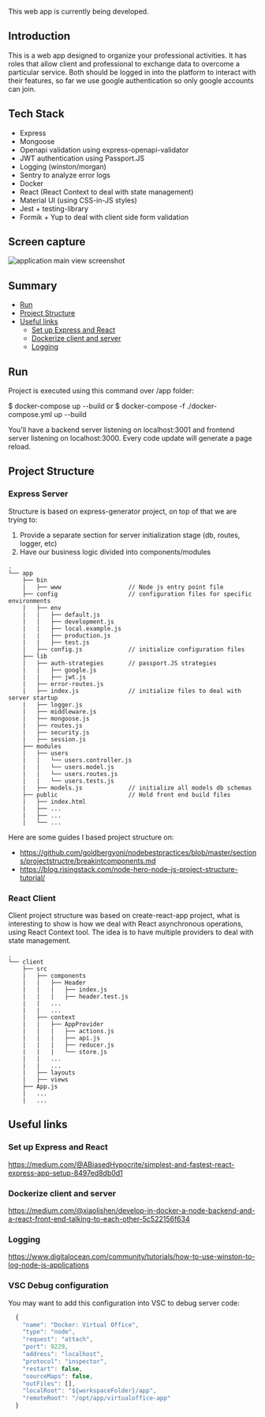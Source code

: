 
This web app is currently being developed.

## Introduction
This is a web app designed to organize your professional activities. It has roles that allow client and professional to exchange data to overcome a particular service. Both should be logged in into the platform to interact with their features, so far we use google authentication so only google accounts can join.

## Tech Stack
- Express
- Mongoose
- Openapi validation using express-openapi-validator
- JWT authentication using Passport.JS
- Logging (winston/morgan)
- Sentry to analyze error logs
- Docker
- React (React Context to deal with state management)
- Material UI (using CSS-in-JS styles)
- Jest + testing-library
- Formik + Yup to deal with client side form validation

## Screen capture
![application main view screenshot](https://user-images.githubusercontent.com/5411855/84413734-a783b880-abd6-11ea-8bc5-604b9328467e.png)


## Summary

- [Run](#run)
- [Project Structure](#Project-Structure)
- [Useful links](#Useful-links)
  - [Set up Express and React](#Set-up-Express-and-React)
  - [Dockerize client and server](#Dockerize-client-and-server)
  - [Logging](#Logging)

## Run
Project is executed using this command over /app folder:

$ docker-compose up --build
or
$ docker-compose -f ./docker-compose.yml up --build

You'll have a backend server listening on localhost:3001 and frontend server listening on localhost:3000. Every code update will generate a page reload.

## Project Structure

### Express Server

Structure is based on express-generator project, on top of that we are trying to:
1. Provide a separate section for server initialization stage (db, routes, logger, etc)
2. Have our business logic divided into components/modules

```
.
└── app
    ├── bin                    
    |   ├── www                   // Node js entry point file
    ├── config                    // configuration files for specific environments
    |   ├── env
    |   |   ├── default.js        
    |   |   ├── development.js
    |   |   ├── local.example.js
    |   |   ├── production.js
    |   |   ├── test.js
    |   ├── config.js             // initialize configuration files
    ├── lib
    |   ├── auth-strategies       // passport.JS strategies
    |   |   ├── google.js
    |   |   ├── jwt.js
    |   ├── error-routes.js       
    |   ├── index.js              // initialize files to deal with server startup
    |   ├── logger.js
    |   ├── middleware.js
    |   ├── mongoose.js
    |   ├── routes.js
    |   ├── security.js
    |   ├── session.js
    ├── modules
    |   ├── users
    |   |   └── users.controller.js
    |   |   └── users.model.js
    |   |   └── users.routes.js
    |   |   └── users.tests.js
    |   ├── models.js             // initialize all models db schemas
    ├── public                    // Hold front end build files
    |   ├── index.html
    |   ├── ...
    |   ├── ...
    |   └── ...
```

Here are some guides I based project structure on:

- https://github.com/goldbergyoni/nodebestpractices/blob/master/sections/projectstructre/breakintcomponents.md
- https://blog.risingstack.com/node-hero-node-js-project-structure-tutorial/

### React Client
Client project structure was based on create-react-app project, what is interesting to show is how we deal with React asynchronous operations, using React Context tool. The idea is to have multiple providers to deal with state management.

```
.
└── client
    ├── src                    
    |   ├── components   
    |   |   ├── Header       
    |   |   |   ├── index.js       
    |   |   |   ├── header.test.js       
    |   |   ...       
    |   |   ...       
    |   ├── context   
    |   |   ├── AppProvider       
    |   |   |   ├── actions.js       
    |   |   |   ├── api.js       
    |   |   |   ├── reducer.js       
    |   |   |   └── store.js
    |   |   ...       
    |   |   ...       
    |   ├── layouts           
    |   ├── views   
    ├── App.js
    |   ... 
    |   ...       
```

## Useful links

### Set up Express and React
https://medium.com/@ABiasedHypocrite/simplest-and-fastest-react-express-app-setup-8497ed8db0d1

### Dockerize client and server
https://medium.com/@xiaolishen/develop-in-docker-a-node-backend-and-a-react-front-end-talking-to-each-other-5c522156f634

### Logging
https://www.digitalocean.com/community/tutorials/how-to-use-winston-to-log-node-js-applications

### VSC Debug configuration
You may want to add this configuration into VSC to debug server code:

```` javascript
  {
    "name": "Docker: Virtual Office",
    "type": "node",
    "request": "attach",
    "port": 9229,
    "address": "localhost",
    "protocol": "inspector",
    "restart": false,
    "sourceMaps": false,
    "outFiles": [],
    "localRoot": "${workspaceFolder}/app",
    "remoteRoot": "/opt/app/virtualoffice-app"
  }
````
